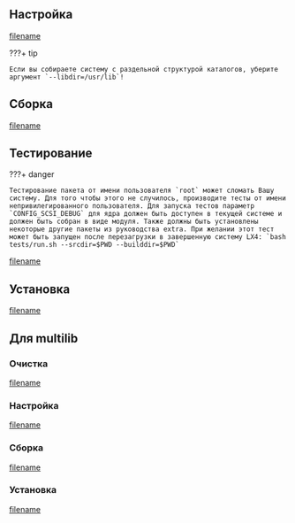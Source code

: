 <pkg :name="'util-linux'" instsize showsbu2></pkg>

## Настройка

[filename](../../packages/util-linux/configure-systemd ':include')

???+ tip

    Если вы собираете систему с раздельной структурой каталогов, уберите аргумент `--libdir=/usr/lib`!

## Сборка

[filename](../../packages/util-linux/build-systemd ':include')

## Тестирование

???+ danger

    Тестирование пакета от имени пользователя `root` может сломать Вашу систему. Для того чтобы этого не случилось, производите тесты от имени непривилегированного пользователя. Для запуска тестов параметр `CONFIG_SCSI_DEBUG` для ядра должен быть доступен в текущей системе и должен быть собран в виде модуля. Также должны быть установлены некоторые другие пакеты из руководства extra. При желании этот тест может быть запущен после перезагрузки в завершенную систему LX4: `bash tests/run.sh --srcdir=$PWD --builddir=$PWD`

[filename](../../packages/util-linux/test-systemd ':include')

## Установка

[filename](../../packages/util-linux/install-systemd ':include')

## Для multilib

### Очистка

[filename](../../packages/util-linux/multi_prepare-systemd ':include')

### Настройка

[filename](../../packages/util-linux/multi_configure-systemd ':include')

### Сборка

[filename](../../packages/util-linux/multi_build-systemd ':include')

### Установка

[filename](../../packages/util-linux/multi_install-systemd ':include')
<package-script :package="'util-linux'" :type="'multi_install-systemd'"></package-script>

<script>
	new Vue({ el: '#main' })
</script>

